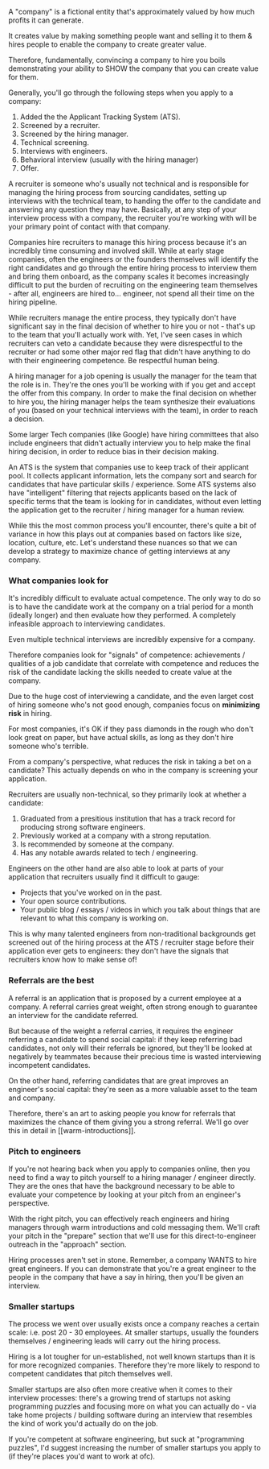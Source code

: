 A "company" is a fictional entity that's approximately valued by how much profits it can generate. 

It creates value by making something people want and selling it to them & hires people to enable the company to create greater value.

Therefore, fundamentally, convincing a company to hire you boils demonstrating your ability to SHOW the company that you can create value for them.

Generally, you'll go through the following steps when you apply to a company:
1. Added the the Applicant Tracking System (ATS).
2. Screened by a recruiter.
3. Screened by the hiring manager.
4. Technical screening.
5. Interviews with engineers.
6. Behavioral interview (usually with the hiring manager)
7. Offer.

A recruiter is someone who's usually not technical and is responsible for managing the hiring process from sourcing candidates, setting up interviews with the technical team, to handing the offer to the candidate and answering any question they may have. Basically, at any step of your interview process with a company, the recruiter you're working with will be your primary point of contact with that company.

Companies hire recruiters to manage this hiring process because it's an incredibly time consuming and involved skill. While at early stage companies, often the engineers or the founders themselves will identify the right candidates and go through the entire hiring process to interview them and bring them onboard, as the company scales it becomes increasingly difficult to put the burden of recruiting on the engineering team themselves - after all, engineers are hired to... engineer, not spend all their time on the hiring pipeline.

While recruiters manage the entire process, they typically don't have significant say in the final decision of whether to hire you or not - that's up to the team that you'll actually work with. Yet, I've seen cases in which recruiters can veto a candidate because they were disrespectful to the recruiter or had some other major red flag that didn't have anything to do with their engineering competence. Be respectful human being. 

A hiring manager for a job opening is usually the manager for the team that the role is in. They're the ones you'll be working with if you get and accept the offer from this company. In order to make the final decision on whether to hire you, the hiring manager helps the team synthesize their evaluations of you (based on your technical interviews with the team), in order to reach a decision.

Some larger Tech companies (like Google) have hiring committees that also include engineers that didn't actually interview you to help make the final hiring decision, in order to reduce bias in their decision making.

An ATS is the system that companies use to keep track of their applicant pool. It collects applicant information, lets the company sort and search for candidates that have particular skills / experience. Some ATS systems also have "intelligent" filtering that rejects applicants based on the lack of specific terms that the team is looking for in candidates, without even letting the application get to the recruiter / hiring manager for a human review. 

While this the most common process you'll encounter, there's quite a bit of variance in how this plays out at companies based on factors like size, location, culture, etc. Let's understand these nuances so that we can develop a strategy to maximize chance of getting interviews at any company.

### What companies look for

It's incredibly difficult to evaluate actual competence. The only way to do so is to have the candidate work at the company on a trial period for a month (ideally longer) and then evaluate how they performed. A completely infeasible approach to interviewing candidates.

Even multiple technical interviews are incredibly expensive for a company.

Therefore companies look for "signals" of competence: achievements / qualities of a job candidate that correlate with competence and reduces the risk of the candidate lacking the skills needed to create value at the company.

Due to the huge cost of interviewing a candidate, and the even larget cost of hiring someone who's not good enough, companies focus on **minimizing risk** in hiring. 

For most companies, it's OK if they pass diamonds in the rough who don't look great on paper, but have actual skills, as long as they don't hire someone who's terrible. 

From a company's perspective, what reduces the risk in taking a bet on a candidate? This actually depends on who in the company is screening your application. 

Recruiters are usually non-technical, so they primarily look at whether a candidate:
1. Graduated from a presitious institution that has a track record for producing strong software engineers.
2. Previously worked at a company with a strong reputation.
3. Is recommended by someone at the company.
4. Has any notable awards related to tech / engineering.

Engineers on the other hand are also able to look at parts of your application that recruiters usually find it difficult to gauge:
- Projects that you've worked on in the past.
- Your open source contributions.
- Your public blog / essays / videos in which you talk about things that are relevant to what this company is working on.

This is why many talented engineers from non-traditional backgrounds get screened out of the hiring process at the ATS / recruiter stage before their application ever gets to engineers: they don't have the signals that recruiters know how to make sense of!

### Referrals are the best

A referral is an application that is proposed by a current employee at a company. A referral carries great weight, often strong enough to guarantee an interview for the candidate referred.

But because of the weight a referral carries, it requires the engineer referring a candidate to spend social capital: if they keep referring bad candidates, not only will their referrals be ignored, but they'll be looked at negatively by teammates because their precious time is wasted interviewing incompetent candidates.

On the other hand, referring candidates that are great improves an engineer's social capital: they're seen as a more valuable asset to the team and company.

Therefore, there's an art to asking people you know for referrals that maximizes the chance of them giving you a strong referral. We'll go over this in detail in [[warm-introductions]].

### Pitch to engineers

If you're not hearing back when you apply to companies online, then you need to find a way to pitch yourself to a hiring manager / engineer directly. They are the ones that have the background necessary to be able to evaluate your competence by looking at your pitch from an engineer's perspective.

With the right pitch, you can effectively reach engineers and hiring managers through warm introductions and cold messaging them. We'll craft your pitch in the "prepare" section that we'll use for this direct-to-engineer outreach in the "approach" section.

Hiring processes aren't set in stone. Remember, a company WANTS to hire great engineers. If you can demonstrate that you're a great engineer to the people in the company that have a say in hiring, then you'll be given an interview. 

### Smaller startups

The process we went over usually exists once a company reaches a certain scale: i.e. post 20 - 30 employees.  At smaller startups, usually the founders themselves / engineering leads will carry out the hiring process.

Hiring is a lot tougher for un-established, not well known startups than it is for more recognized companies. Therefore they're more likely to respond to competent candidates that pitch themselves well.

Smaller startups are also often more creative when it comes to their interview processes: there's a growing trend of startups not asking programming puzzles and focusing more on what you can actually do - via take home projects / building software during an interview that resembles the kind of work you'd actually do on the job.

If you're competent at software engineering, but suck at "programming puzzles", I'd suggest increasing the number of smaller startups you apply to (if they're places you'd want to work at ofc).